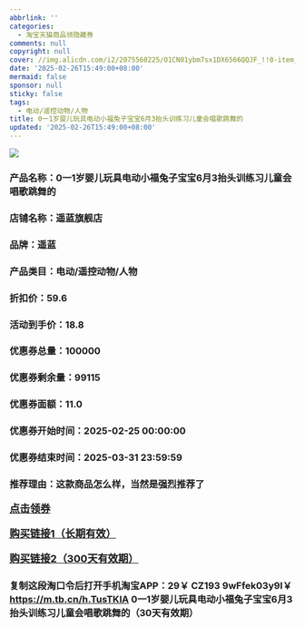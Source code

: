 ```yaml
---
abbrlink: ''
categories:
  - 淘宝天猫商品领隐藏券
comments: null
copyright: null
cover: //img.alicdn.com/i2/2075560225/O1CN01ybm7sx1DX6566QQJF_!!0-item_pic.jpg
date: '2025-02-26T15:49:00+08:00'
mermaid: false
sponsor: null
sticky: false
tags:
  - 电动/遥控动物/人物
title: 0一1岁婴儿玩具电动小福兔子宝宝6月3抬头训练习儿童会唱歌跳舞的
updated: '2025-02-26T15:49:00+08:00'
--- 
```


![](//img.alicdn.com/i2/2075560225/O1CN01ybm7sx1DX6566QQJF_!!0-item_pic.jpg)

### 产品名称：0一1岁婴儿玩具电动小福兔子宝宝6月3抬头训练习儿童会唱歌跳舞的
### 店铺名称：遥蓝旗舰店
### 品牌：遥蓝
### 产品类目：电动/遥控动物/人物
### 折扣价：59.6
### 活动到手价：18.8
### 优惠券总量：100000
### 优惠券剩余量：99115
### 优惠券面额：11.0
### 优惠券开始时间：2025-02-25 00:00:00	
### 优惠券结束时间：2025-03-31 23:59:59	
### 推荐理由：这款商品怎么样，当然是强烈推荐了

<p style="font-size: 18px; font-weight: bold;">
  <a href="这款商品太牛了！销售太火爆以至于没有设置" target="_blank">点击领券</a>
</p>
<p style="font-size: 18px; font-weight: bold;">
  <a href="https://s.click.taobao.com/t?e=m%3D2%26s%3Dd3%2FB5UFtMuFw4vFB6t2Z2ueEDrYVVa64K7Vc7tFgwiHjf2vlNIV67kkfnVn6TwKdP9LlJoUu0c73ID%2FV1RqsF4wnCJeELi4I%2FIEn%2BS1IjHAB0ghlTd7WlZVm%2FOAUUFw71qrpxiwMoCNxc1AtbZGVS4exG5FBYeYQMDXq9soWHKQLZMqoQW%2BfuB6GmlJyRiVTXhwHHUXYfmKVfPe46qr0UXvXmkiueqnvyNcHASzQZ8fKlrKb95bfMj49ok6%2Bavg%2FeDe6ITB%2F4L%2BPgysBSxHfUOXVLEPDWL24DILt5IDFD5pAxGpBUWifkCGFCzYOOqAQ" target="_blank">购买链接1（长期有效）</a>
</p>
<p style="font-size: 18px; font-weight: bold;">
  <a href="https://s.click.taobao.com/G134TNs" target="_blank">购买链接2（300天有效期）</a>
</p>

### 复制这段淘口令后打开手机淘宝APP：29￥ CZ193 9wFfek03y9I￥ https://m.tb.cn/h.TusTKlA  0一1岁婴儿玩具电动小福兔子宝宝6月3抬头训练习儿童会唱歌跳舞的（30天有效期）
